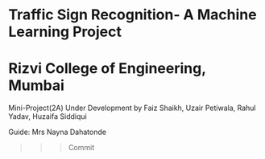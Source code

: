# Traffic Sign Recognition- A Machine Learning Project
# Rizvi College of Engineering, Mumbai

Mini-Project(2A) Under Development by Faiz Shaikh, Uzair Petiwala, Rahul Yadav, Huzaifa Siddiqui

Guide: Mrs Nayna Dahatonde
>>>Commit